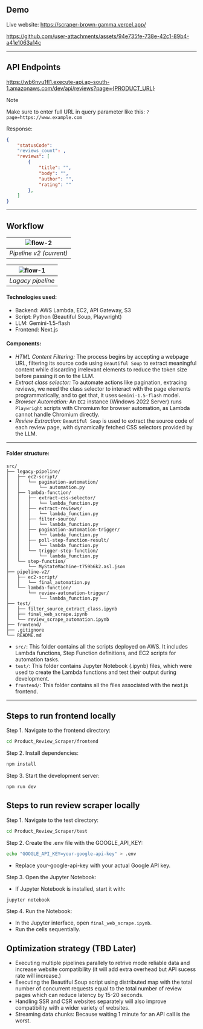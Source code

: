 ## Demo
Live website: https://scraper-brown-gamma.vercel.app/

https://github.com/user-attachments/assets/94e735fe-738e-42c1-89b4-a41e1063a14c

---
## API Endpoints
https://wb6nvu1fl1.execute-api.ap-south-1.amazonaws.com/dev/api/reviews?page={PRODUCT_URL}
> [!NOTE]  
> Make sure to enter full URL in query parameter like this: `?page=https://www.example.com`

Response:
```json
{
    "statusCode": 
    "reviews_count": ,
    "reviews": [
        {
            "title": "",
            "body": "",
            "author": "",
            "rating": ""
        },
    ]
}
```
---
## Workflow
| ![flow-2](https://github.com/user-attachments/assets/d59e19f2-1274-4f2e-a516-de077f7c34a0) | 
|:--:| 
| *Pipeline v2 (current)* |

| ![flow-1](https://github.com/user-attachments/assets/187b9a4e-1cb7-4fca-a3f4-d7756ade1a7b) | 
|:--:| 
| *Lagacy pipeline* |

#### Technologies used: 
- Backend: AWS Lambda, EC2, API Gateway, S3
- Script: Python (Beautiful Soup, Playwright)
- LLM: Gemini-1.5-flash
- Frontend: Next.js

#### Components:
- *HTML Content Filtering:* The process begins by accepting a webpage URL, filtering its source code using `Beautiful Soup` to extract meaningful content while discarding irrelevant elements to reduce the token size before passing it on to the LLM.
- *Extract class selector:* To automate actions like pagination, extracing reviews, we need the class selector to interact with the page elements programmatically, and to get that, it uses `Gemini-1.5-flash` model. 
- *Browser Automation:* An `EC2` instance (Windows 2022 Server) runs `Playwright` scripts with Chromium for browser automation, as Lambda cannot handle Chromium directly.
- *Review Extraction:* `Beautiful Soup` is used to extract the source code of each review page, with dynamically fetched CSS selectors provided by the LLM.
---
#### Folder structure:
```
src/
├── legacy-pipeline/
│   ├── ec2-script/
│   │   └── pagination-automation/
│   │       └── automation.py
│   ├── lambda-function/
│   │   ├── extract-css-selector/
│   │   │   └── lambda_function.py
│   │   ├── extract-reviews/
│   │   │   └── lambda_function.py
│   │   ├── filter-source/
│   │   │   └── lambda_function.py
│   │   ├── pagination-automation-trigger/
│   │   │   └── lambda_function.py
│   │   ├── poll-step-function-result/
│   │   │   └── lambda_function.py
│   │   └── trigger-step-function/
│   │       └── lambda_function.py
│   └── step-function/
│       └── MyStateMachine-t759b6k2.asl.json
├── pipeline-v2/
│   ├── ec2-script/
│   │   └── final_automation.py
│   └── lambda-function/
│       └── review-automation-trigger/
│           └── lambda_function.py
├── test/
│   ├── filter_source_extract_class.ipynb
│   ├── final_web_scrape.ipynb
│   └── review_scrape_automation.ipynb
├── frontend/
├── .gitignore
└── README.md

```
- `src/`: This folder contains all the scripts deployed on AWS. It includes Lambda functions, Step Function definitions, and EC2 scripts for automation tasks.
- `test/`: This folder contains Jupyter Notebook (.ipynb) files, which were used to create the Lambda functions and test their output during development.
- `frontend/`: This folder contains all the files associated with the next.js frontend.
---

## Steps to run frontend locally
Step 1. Navigate to the frontend directory:
```bash
cd Product_Review_Scraper/frontend
```
Step 2. Install dependencies:
```bash
npm install
```
Step 3. Start the development server:
```bash
npm run dev
```
## Steps to run review scraper locally
Step 1. Navigate to the test directory:
```bash
cd Product_Review_Scraper/test
```
Step 2. Create the .env file with the GOOGLE_API_KEY:
```bash
echo "GOOGLE_API_KEY=your-google-api-key" > .env
```
- Replace your-google-api-key with your actual Google API key.
  
Step 3. Open the Jupyter Notebook:
- If Jupyter Notebook is installed, start it with:
```bash
jupyter notebook
```
Step 4. Run the Notebook:
- In the Jupyter interface, open `final_web_scrape.ipynb`.
- Run the cells sequentially.


## Optimization strategy (TBD Later)
- Executing multiple pipelines parallely to retrive mode reliable data and increase website compatibility (it will add extra overhead but API sucess rate will increase.)
- Executing the Beautiful Soup script using distributed map with the total number of concurrent requests equal to the total number of review pages which can reduce latency by 15-20 seconds.
- Handling SSR and CSR websites separately will also improve compatibility with a wider variety of websites.
- Streaming data chunks: Because waiting 1 minute for an API call is the worst.
